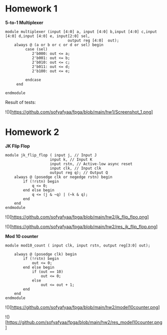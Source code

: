 <h1> Homework 1</h1>

**5-to-1 Multiplexer**

```
module multiplexer (input [4:0] a, input [4:0] b,input [4:0] c,input [4:0] d,input [4:0] e, input[2:0] sel, 
							output reg [4:0]  out); 
    always @ (a or b or c or d or sel) begin
		 case (sel)
			2'b000: out <= a;
			2'b001: out <= b;
			2'b010: out <= c;
			2'b011: out <= d;
			2'b100: out <= e;

		 endcase
	 end

endmodule
```

Result of tests:

!()[https://github.com/sofyafyaa/fpga/blob/main/hw1/Screenshot_1.png]


<h1>Homework 2</h1>

**JK Flip Flop**

```
module jk_flip_flop ( input j, // Input J
    				input k, // Input K
    				input rstn, // Active-low async reset
    				input clk, // Input clk
    				output reg q); // Output Q
    always @ (posedge clk or negedge rstn) begin
    	if (!rstn) begin
    		q <= 0;
    	end else begin
    		q <= (j & ~q) | (~k & q);
    	end
    end
endmodule
```

!()[https://github.com/sofyafyaa/fpga/blob/main/hw2/jk_flip_flpo.png]

!()[https://github.com/sofyafyaa/fpga/blob/main/hw2/res_jk_flip_flop.png]

**Mod 10 counter**

```
module mod10_count ( input clk, input rstn, output reg[3:0] out);

    always @ (posedge clk) begin
    	if (!rstn) begin
    		out <= 0;
    	end else begin
    		if (out == 10)
    			out <= 0;
    		else
    			out <= out + 1;
    	end
    end
endmodule
```

!()[https://github.com/sofyafyaa/fpga/blob/main/hw2/model10counter.png]

!()[https://github.com/sofyafyaa/fpga/blob/main/hw2/res_model10counter.png]

